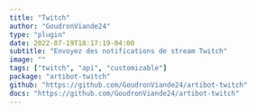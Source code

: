 ```yaml
---
title: "Twitch"
author: "GoudronViande24"
type: "plugin"
date: 2022-07-19T18:17:19-04:00
subtitle: "Envoyez des notifications de stream Twitch"
image: ""
tags: ["twitch", "api", "customizable"]
package: "artibot-twitch"
github: "https://github.com/GoudronViande24/artibot-twitch"
docs: "https://github.com/GoudronViande24/artibot-twitch"
---
```

